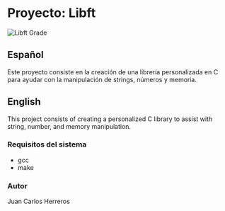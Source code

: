 # Proyecto: Libft

![Libft Grade](https://github.com/ayogun/42-project-badges/raw/main/badges/libftm.png)

## Español
Este proyecto consiste en la creación de una librería personalizada en C para ayudar con la manipulación de strings, números y memoria.


## English
This project consists of creating a personalized C library to assist with string, number, and memory manipulation.


### Requisitos del sistema
- gcc
- make

### Autor
Juan Carlos Herreros 
